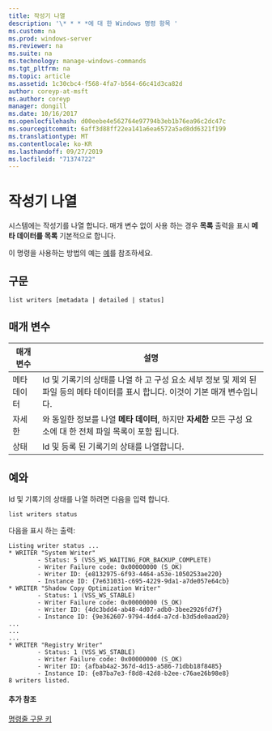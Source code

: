 ```yaml
---
title: 작성기 나열
description: '\* * * *에 대 한 Windows 명령 항목 '
ms.custom: na
ms.prod: windows-server
ms.reviewer: na
ms.suite: na
ms.technology: manage-windows-commands
ms.tgt_pltfrm: na
ms.topic: article
ms.assetid: 1c30cbc4-f568-4fa7-b564-66c41d3ca82d
author: coreyp-at-msft
ms.author: coreyp
manager: dongill
ms.date: 10/16/2017
ms.openlocfilehash: d00eebe4e562764e97794b3eb1b76ea96c2dc47c
ms.sourcegitcommit: 6aff3d88ff22ea141a6ea6572a5ad8dd6321f199
ms.translationtype: MT
ms.contentlocale: ko-KR
ms.lasthandoff: 09/27/2019
ms.locfileid: "71374722"
---
```

# <a name="list-writers"></a>작성기 나열



시스템에는 작성기를 나열 합니다. 매개 변수 없이 사용 하는 경우 **목록** 출력을 표시 **메타 데이터를 목록** 기본적으로 합니다.

이 명령을 사용하는 방법의 예는 [예](#BKMK_examples)를 참조하세요.

## <a name="syntax"></a>구문

```
list writers [metadata | detailed | status]
```

## <a name="parameters"></a>매개 변수

|매개 변수|설명|
|---------|-----------|
|메타데이터|Id 및 기록기의 상태를 나열 하 고 구성 요소 세부 정보 및 제외 된 파일 등의 메타 데이터를 표시 합니다. 이것이 기본 매개 변수입니다.|
|자세한|와 동일한 정보를 나열 **메타 데이터**, 하지만 **자세한** 모든 구성 요소에 대 한 전체 파일 목록이 포함 됩니다.|
|상태|Id 및 등록 된 기록기의 상태를 나열합니다.|

## <a name="BKMK_examples"></a>예와

Id 및 기록기의 상태를 나열 하려면 다음을 입력 합니다.
```
list writers status
```
다음을 표시 하는 출력:
```
Listing writer status ...
* WRITER "System Writer"
        - Status: 5 (VSS_WS_WAITING_FOR_BACKUP_COMPLETE)
        - Writer Failure code: 0x00000000 (S_OK)
        - Writer ID: {e8132975-6f93-4464-a53e-1050253ae220}
        - Instance ID: {7e631031-c695-4229-9da1-a7de057e64cb}
* WRITER "Shadow Copy Optimization Writer"
        - Status: 1 (VSS_WS_STABLE)
        - Writer Failure code: 0x00000000 (S_OK)
        - Writer ID: {4dc3bdd4-ab48-4d07-adb0-3bee2926fd7f}
        - Instance ID: {9e362607-9794-4dd4-a7cd-b3d5de0aad20}
...
...
...
* WRITER "Registry Writer"
        - Status: 1 (VSS_WS_STABLE)
        - Writer Failure code: 0x00000000 (S_OK)
        - Writer ID: {afbab4a2-367d-4d15-a586-71dbb18f8485}
        - Instance ID: {e87ba7e3-f8d8-42d8-b2ee-c76ae26b98e8}
8 writers listed. 
```

#### <a name="additional-references"></a>추가 참조

[명령줄 구문 키](command-line-syntax-key.md)